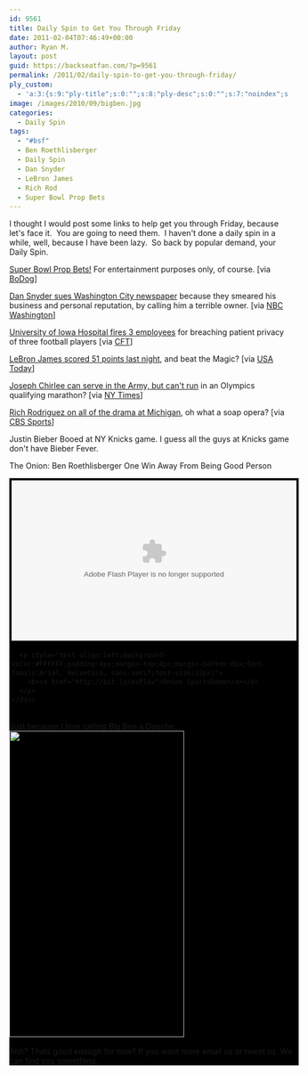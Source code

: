 ```yaml
---
id: 9561
title: Daily Spin to Get You Through Friday
date: 2011-02-04T07:46:49+00:00
author: Ryan M.
layout: post
guid: https://backseatfan.com/?p=9561
permalink: /2011/02/daily-spin-to-get-you-through-friday/
ply_custom:
  - 'a:3:{s:9:"ply-title";s:0:"";s:8:"ply-desc";s:0:"";s:7:"noindex";s:0:"";}'
image: /images/2010/09/bigben.jpg
categories:
  - Daily Spin
tags:
  - "#bsf"
  - Ben Roethlisberger
  - Daily Spin
  - Dan Snyder
  - LeBron James
  - Rich Rod
  - Super Bowl Prop Bets
---
```


<div class="entry">
  <p>
    I thought I would post some links to help get you through Friday, because let's face it.  You are going to need them.  I haven't done a daily spin in a while, well, because I have been lazy.  So back by popular demand, your Daily Spin.
  </p>

  <p>
    <a href="http://sports.bodog.com/sports-betting/football-player-props.jsp">Super Bowl Prop Bets!</a> For entertainment purposes only, of course. [via <a href="http://sports.bodog.com/sports-betting/football-player-props.jsp">BoDog</a>]
  </p>

  <p>
    <a href="https://www.nbcwashington.com/news/local-beat/Dan-Snyder-Sues-Washington-City-Paper-115174714.html?dr">Dan Snyder sues Washington City newspaper</a> because they smeared his business and personal reputation, by calling him a terrible owner. [via <a href="https://www.nbcwashington.com/news/local-beat/Dan-Snyder-Sues-Washington-City-Paper-115174714.html?dr">NBC Washington</a>]
  </p>

  <p>
    <a href="http://collegefootballtalk.nbcsports.com/2011/02/03/iowa-hospital-fires-three-after-privacy-breach-involving-players/">University of Iowa Hospital fires 3 employees</a> for breaching patient privacy of three football players [via <a href="http://collegefootballtalk.nbcsports.com/2011/02/03/iowa-hospital-fires-three-after-privacy-breach-involving-players/">CFT</a>]
  </p>

  <p>
    <a href="https://www.usatoday.com/sports/basketball/nba/2011-02-03-heat-magic_N.htm">LeBron James scored 51 points last night</a>, and beat the Magic? [via <a href="https://www.usatoday.com/sports/basketball/nba/2011-02-03-heat-magic_N.htm">USA Today</a>]
  </p>

  <p>
    <a href="https://www.nytimes.com/2011/02/04/sports/04runner.html?_r=1&#038;ref=sports">Joseph Chirlee can serve in the Army, but can't run</a> in an Olympics qualifying marathon? [via <a href="https://www.nytimes.com/2011/02/04/sports/04runner.html?_r=1&#038;ref=sports">NY Times</a>]
  </p>

  <p>
    <a href="https://www.cbssports.com/collegefootball/story/14640415/rich-rod-we-thought-it-was-just-getting-ready-to-take-off?ttag=gen10_on_all_fb_na_txt_0001">Rich Rodriguez on all of the drama at Michigan</a>, oh what a soap opera? [via <a href="https://www.cbssports.com/collegefootball/story/14640415/rich-rod-we-thought-it-was-just-getting-ready-to-take-off?ttag=gen10_on_all_fb_na_txt_0001">CBS Sports</a>]
  </p>

  <p>
    Justin Bieber Booed at NY Knicks game. I guess all the guys at Knicks game don't have Bieber Fever.<br />
  </p>

  <p>
    The Onion: Ben Roethlisberger One Win Away From Being Good Person
  </p>

  <div style="background-color:#000000;width:520px;">
    <div style="padding:4px;">
      <embed src="http://media.mtvnservices.com/mgid:cms:video:onionsportsnetwork.com:372922" width="512" height="288" type="application/x-shockwave-flash" allowFullScreen="true" allowScriptAccess="always" base="." flashVars="">
      </embed></p>

      <p style="text-align:left;background-color:#FFFFFF;padding:4px;margin-top:4px;margin-bottom:0px;font-family:Arial, Helvetica, sans-serif;font-size:12px;">
        <b><a href="http://bit.ly/esPlav">Onion SportsDome</a></b>
      </p>
    </div>
  </div>

  <p>
    Just because I love calling Big Ben a Douche.<br /> <img src="/images/2010/04/BenRoethlisbergerdouche.jpg" alt="" title="BenRoethlisbergerdouche" width="314" height="550" class="aligncenter size-full wp-image-5334" srcset="/images/2010/04/BenRoethlisbergerdouche.jpg 314w, /images/2010/04/BenRoethlisbergerdouche-171x300.jpg 171w" sizes="(max-width: 314px) 100vw, 314px" />
  </p>

  <p>
    Ahh? Thats good enough for now? If you want more email us or tweet us. We can find you something.
  </p>
</div>
